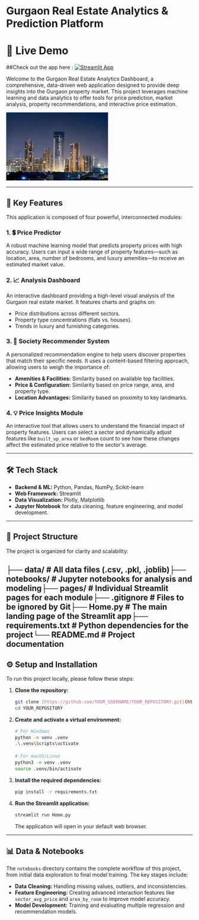 # Gurgaon Real Estate Analytics & Prediction Platform

# 🚀 Live Demo
##Check out the app here : [![Streamlit App](https://static.streamlit.io/badges/streamlit_badge_black_white.svg)](https://gurgaon-real-estate-dashboard-34ntxe4grfdgprhj3uvbwv.streamlit.app/)


Welcome to the Gurgaon Real Estate Analytics Dashboard, a comprehensive, data-driven web application designed to provide deep insights into the Gurgaon property market. This project leverages machine learning and data analytics to offer tools for price prediction, market analysis, property recommendations, and interactive price estimation.

![Gurgaon Skyline](data/gurgaon_real_estate.jpeg) <!-- Make sure your image is in the data folder -->

---

## 🚀 Key Features

This application is composed of four powerful, interconnected modules:

### 1. 💲 Price Predictor
A robust machine learning model that predicts property prices with high accuracy. Users can input a wide range of property features—such as location, area, number of bedrooms, and luxury amenities—to receive an estimated market value.

### 2. 📈 Analysis Dashboard
An interactive dashboard providing a high-level visual analysis of the Gurgaon real estate market. It features charts and graphs on:
- Price distributions across different sectors.
- Property type concentrations (flats vs. houses).
- Trends in luxury and furnishing categories.

### 3. 🏡 Society Recommender System
A personalized recommendation engine to help users discover properties that match their specific needs. It uses a content-based filtering approach, allowing users to weigh the importance of:
- **Amenities & Facilities:** Similarity based on available top facilities.
- **Price & Configuration:** Similarity based on price range, area, and property type.
- **Location Advantages:** Similarity based on proximity to key landmarks.

### 4. 💡 Price Insights Module
An interactive tool that allows users to understand the financial impact of property features. Users can select a sector and dynamically adjust features like `built_up_area` or `bedRoom` count to see how these changes affect the estimated price relative to the sector's average.

---

## 🛠️ Tech Stack

- **Backend & ML:** Python, Pandas, NumPy, Scikit-learn
- **Web Framework:** Streamlit
- **Data Visualization:** Plotly, Matplotlib
- **Jupyter Notebook** for data cleaning, feature engineering, and model development.

---

## 📂 Project Structure

The project is organized for clarity and scalability:

├── data/                 # All data files (.csv, .pkl, .joblib)├── notebooks/            # Jupyter notebooks for analysis and modeling├── pages/                # Individual Streamlit pages for each module├── .gitignore            # Files to be ignored by Git├── Home.py               # The main landing page of the Streamlit app├── requirements.txt      # Python dependencies for the project└── README.md             # Project documentation
---

## ⚙️ Setup and Installation

To run this project locally, please follow these steps:

1.  **Clone the repository:**
    ```bash
    git clone [https://github.com/YOUR_USERNAME/YOUR_REPOSITORY.git](https://github.com/YOUR_USERNAME/YOUR_REPOSITORY.git)
    cd YOUR_REPOSITORY
    ```

2.  **Create and activate a virtual environment:**
    ```bash
    # For Windows
    python -m venv .venv
    .\.venv\Scripts\activate

    # For macOS/Linux
    python3 -m venv .venv
    source .venv/bin/activate
    ```

3.  **Install the required dependencies:**
    ```bash
    pip install -r requirements.txt
    ```

4.  **Run the Streamlit application:**
    ```bash
    streamlit run Home.py
    ```
    The application will open in your default web browser.

---

## 📊 Data & Notebooks

The `notebooks` directory contains the complete workflow of this project, from initial data exploration to final model training. The key stages include:
- **Data Cleaning:** Handling missing values, outliers, and inconsistencies.
- **Feature Engineering:** Creating advanced interaction features like `sector_avg_price` and `area_by_room` to improve model accuracy.
- **Model Development:** Training and evaluating multiple regression and recommendation models.

